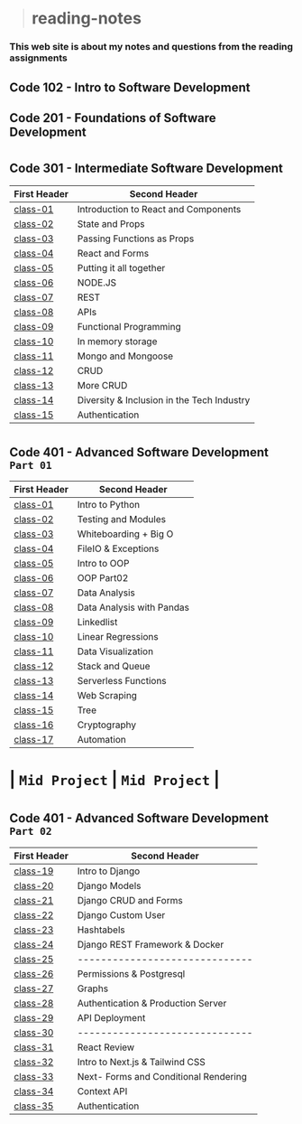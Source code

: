 ># reading-notes

### This web site is about my notes and questions from the reading assignments 

## Code 102 - Intro to Software Development
## Code 201 - Foundations of Software Development
#
## Code 301 - Intermediate Software Development

| First Header                  | Second Header                                  |
| ----------------------------- | ---------------------------------------------- |
| [class-01](./301/class-01.md)     | Introduction to React and Components       |
| [class-02](./301/class-02.md)     | State and Props                            |
| [class-03](./301/class-03.md)     | Passing Functions as Props                 |
| [class-04](./301/class-04.md)     | React and Forms                            |
| [class-05](./301/class-05.md)     | Putting it all together                    |
| [class-06](./301/class-06.md)     | NODE.JS                                    |
| [class-07](./301/class-07.md)     | REST                                       |
| [class-08](./301/class-08.md)     | APIs                                       |
| [class-09](./301/class-09.md)     | Functional Programming                     |
| [class-10](./301/class-10.md)     | In memory storage                          |
| [class-11](./301/class-11.md)     | Mongo and Mongoose                         |
| [class-12](./301/class-12.md)     | CRUD                                       |
| [class-13](./301/class-13.md)     | More CRUD                                  |
| [class-14](./301/class-14.md)     | Diversity & Inclusion in the Tech Industry |
| [class-15](./301/class-15.md)     | Authentication                             |

#
## Code 401 - Advanced Software Development `Part 01`

| First Header                  | Second Header                             |
| ----------------------------- | ----------------------------------------- |
| [class-01](./code-401-python/class-01.md)     | Intro to Python           |
| [class-02](./code-401-python/class-02.md)     | Testing and Modules       |
| [class-03](./code-401-python/class-03.md)     | Whiteboarding + Big O     |
| [class-04](./code-401-python/class-04.md)     | FileIO & Exceptions       |
| [class-05](./code-401-python/class-05.md)     | Intro to OOP              |
| [class-06](./code-401-python/class-06.md)     | OOP Part02                |
| [class-07](./code-401-python/class-07.md)     | Data Analysis             |
| [class-08](./code-401-python/class-08.md)     | Data Analysis with Pandas |
| [class-09](./code-401-python/class-09.md)     | Linkedlist                |
| [class-10](./code-401-python/class-10.md)     | Linear Regressions        |
| [class-11](./code-401-python/class-11.md)     | Data Visualization        |
| [class-12](./code-401-python/class-12.md)     | Stack and Queue           |
| [class-13](./code-401-python/class-13.md)     | Serverless Functions      |
| [class-14](./code-401-python/class-14.md)     | Web Scraping              |
| [class-15](./code-401-python/class-15.md)     | Tree                      |
| [class-16](./code-401-python/class-16.md)     | Cryptography              |
| [class-17](./code-401-python/class-17.md)     | Automation                |

# |                `Mid Project`                |       `Mid Project`       |
#
## Code 401 - Advanced Software Development `Part 02`

| First Header                  | Second Header                                        |
| ----------------------------- | -----------------------------------------            |
| [class-19](./code-401-python/class-19.md)     | Intro to Django                      |
| [class-20](./code-401-python/class-20.md)     | Django Models                        |
| [class-21](./code-401-python/class-21.md)     | Django CRUD and Forms                |
| [class-22](./code-401-python/class-22.md)     | Django Custom User                   |
| [class-23](./code-401-python/class-23.md)     | Hashtabels                           |
| [class-24](./code-401-python/class-24.md)     | Django REST Framework & Docker       |
| [class-25](./code-401-python/class-25.md)     |      ------------------------------  |
| [class-26](./code-401-python/class-26.md)     | Permissions & Postgresql             |
| [class-27](./code-401-python/class-27.md)     | Graphs                               |
| [class-28](./code-401-python/class-28.md)     | Authentication & Production Server   |
| [class-29](./code-401-python/class-29.md)     | API Deployment                       |
| [class-30](./code-401-python/class-30.md)     |      ------------------------------  |
| [class-31](./code-401-python/class-31.md)     | React Review                         |
| [class-32](./code-401-python/class-32.md)     | Intro to Next.js & Tailwind CSS      |
| [class-33](./code-401-python/class-33.md)     | Next- Forms and Conditional Rendering|
| [class-34](./code-401-python/class-34.md)     | Context API                          |
| [class-35](./code-401-python/class-35.md)     | Authentication                       |